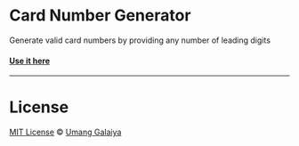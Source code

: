 # Card Number Generator
Generate valid card numbers by providing any number of leading digits

#### [Use it here](https://umanghome.github.io/cardnum-gen/)

---

# License

[MIT License](https://opensource.org/licenses/MIT) © [Umang Galaiya](https://umanggalaiya.in/)